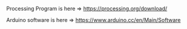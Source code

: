 Processing Program is here => https://processing.org/download/




Arduino software is here => https://www.arduino.cc/en/Main/Software
